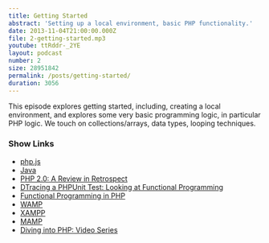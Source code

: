 ```yaml
---
title: Getting Started
abstract: 'Setting up a local environment, basic PHP functionality.'
date: 2013-11-04T21:00:00.000Z
file: 2-getting-started.mp3
youtube: ttRddr-_2YE
layout: podcast
number: 2
size: 28951842
permalink: /posts/getting-started/
duration: 3056
---
```


This episode explores getting started, including, creating a local environment, and explores some very basic programming logic, in particular PHP logic.
We touch on collections/arrays, data types, looping techniques.

### Show Links

- [php.js](http://phpjs.org/)
- [Java](http://www.java.com/en/)
- [PHP 2.0: A Review in Retrospect](http://phpmanualmasterpieces.tumblr.com/post/65544023819/php-2-0-a-review-in-retrospect)
- [DTracing a PHPUnit Test: Looking at Functional Programming](http://blogs.oracle.com/opal/entry/dtracing_a_phpunit_test_looking)
- [Functional Programming in PHP](http://net.tutsplus.com/tutorials/php/functional-programming-in-php/)
- [WAMP](http://www.wampserver.com/en/)
- [XAMPP](http://www.apachefriends.org/en/xampp.html)
- [MAMP](http://www.mamp.info/en/index.html)
- [Diving into PHP: Video Series](http://blog.themeforest.net/screencasts/diving-into-php-video-series/)
